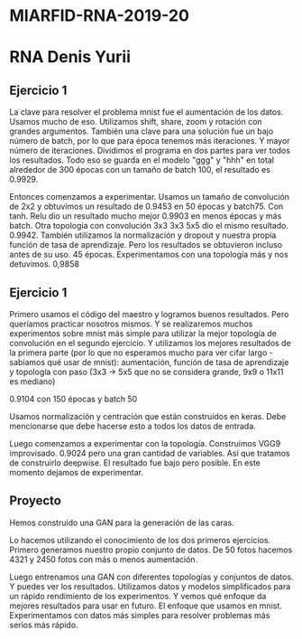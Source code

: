# MIARFID-RNA-2019-20
# RNA Denis Yurii 


## Ejercicio 1 
La clave para resolver el problema mnist fue el aumentación de los datos. Usamos mucho de eso. Utilizamos shift, share, zoom y rotación con grandes argumentos. También una clave para una solución fue un bajo número de batch, por lo que para época tenemos más iteraciones. Y mayor número de iteraciones. Dividimos el programa en dos partes para ver todos los resultados. Todo eso se guarda en el modelo "ggg" y "hhh" en total alrededor de 300 épocas con un tamaño de batch 100, el resultado es 0.9929.

Entonces comenzamos a experimentar. Usamos un tamaño de convolución de 2x2 y obtuvimos un resultado de 0.9453 en 50 épocas y batch75. Con tanh. Relu dio un resultado mucho mejor 0.9903 en menos épocas y más batch. 
Otra topología con convolución 3x3 3x3 5x5 dio el mismo resultado. 0.9942. También utilizamos la normalización y dropout y nuestra propia función de tasa de aprendizaje. Pero los resultados se obtuvieron incluso antes de su uso. 45 épocas. 
Experimentamos con una topología más y nos detuvimos. 0,9858


## Ejercicio 1 
Primero usamos el código del maestro y logramos buenos resultados. Pero queríamos practicar nosotros mismos. Y se realizaremos muchos experimentos sobre mnist más simple para utilizar la mejor topología de convolución en el segundo ejercicio. Y utilizamos los mejores resultados de la primera parte (por lo que no esperamos mucho para ver cifar largo - sabíamos qué usar de mnist): aumentación, función de tasa de aprendizaje y topología con paso (3x3 -> 5x5 que no se considera grande, 9x9 o 11x11 es mediano)

0.9104 con 150 épocas y batch 50

Usamos normalización y centración que están construidos en keras. Debe mencionarse que debe hacerse esto a todos los datos de entrada.

Luego comenzamos a experimentar con la topología. Construimos VGG9 improvisado. 0.9024 pero una gran cantidad de variables. Así que tratamos de construirlo deepwise. El resultado fue bajo pero posible. En este momento dejamos de experimentar. 


## Proyecto 
Hemos construido una GAN para la generación de las caras.

Lo hacemos utilizando el conocimiento de los dos primeros ejercicios. Primero generamos nuestro propio conjunto de datos. De 50 fotos hacemos 4321 y 2450 fotos con más o menos aumentación.

Luego entrenamos una GAN con diferentes topologías y conjuntos de datos. Y puedes ver los resultados. Utilizamos datos y modelos simplificados para un rápido rendimiento de los experimentos. Y vemos qué enfoque da mejores resultados para usar en futuro. El enfoque que usamos en mnist. Experimentamos con datos más simples para resolver problemas más serios más rápido.
